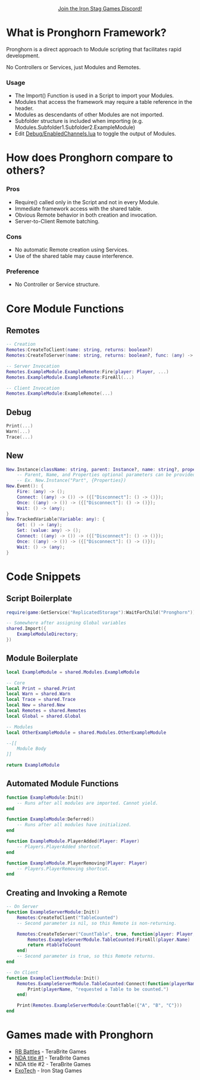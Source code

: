 <p align="center"><a href="https://discord.gg/n33vdDr">Join the Iron Stag Games Discord!</a></p>

# What is Pronghorn Framework?

Pronghorn is a direct approach to Module scripting that facilitates rapid development.

No Controllers or Services, just Modules and Remotes.

### Usage
- The Import() Function is used in a Script to import your Modules.
- Modules that access the framework may require a table reference in the header.
- Modules as descendants of other Modules are not imported.
- Subfolder structure is included when importing (e.g. Modules.Subfolder1.Subfolder2.ExampleModule)
- Edit [Debug/EnabledChannels.lua](Pronghorn/Debug/EnabledChannels.lua) to toggle the output of Modules.

# How does Pronghorn compare to others?

### Pros
- Require() called only in the Script and not in every Module.
- Immediate framework access with the shared table.
- Obvious Remote behavior in both creation and invocation.
- Server-to-Client Remote batching.

### Cons
- No automatic Remote creation using Services.
- Use of the shared table may cause interference.

### Preference
- No Controller or Service structure.

# Core Module Functions

## Remotes
```lua
-- Creation
Remotes:CreateToClient(name: string, returns: boolean?)
Remotes:CreateToServer(name: string, returns: boolean?, func: (any) -> (any))

-- Server Invocation
Remotes.ExampleModule.ExampleRemote:Fire(player: Player, ...)
Remotes.ExampleModule.ExampleRemote:FireAll(...)

-- Client Invocation
Remotes.ExampleModule:ExampleRemote(...)
```

## Debug
```lua
Print(...)
Warn(...)
Trace(...)
```

## New
```lua
New.Instance(className: string, parent: Instance?, name: string?, properties: {[string]: any}?): Instance
	-- Parent, Name, and Properties optional parameters can be provided in any combination and order.
	-- Ex. New.Instance("Part", {Properties})
New.Event(): {
	Fire: (any) -> ();
	Connect: ((any) -> ()) -> ({["Disconnect"]: () -> ()});
	Once: ((any) -> ()) -> ({["Disconnect"]: () -> ()});
	Wait: () -> (any);
}
New.TrackedVariable(Variable: any): {
	Get: () -> (any);
	Set: (value: any) -> ();
	Connect: ((any) -> ()) -> ({["Disconnect"]: () -> ()});
	Once: ((any) -> ()) -> ({["Disconnect"]: () -> ()});
	Wait: () -> (any);
}
```

# Code Snippets

## Script Boilerplate
```lua
require(game:GetService("ReplicatedStorage"):WaitForChild("Pronghorn"))

-- Somewhere after assigning Global variables
shared.Import({
	ExampleModuleDirectory;
})
```

## Module Boilerplate
```lua
local ExampleModule = shared.Modules.ExampleModule

-- Core
local Print = shared.Print
local Warn = shared.Warn
local Trace = shared.Trace
local New = shared.New
local Remotes = shared.Remotes
local Global = shared.Global

-- Modules
local OtherExampleModule = shared.Modules.OtherExampleModule

--[[
	Module Body
]]

return ExampleModule
```

## Automated Module Functions
```lua
function ExampleModule:Init()
	-- Runs after all modules are imported. Cannot yield.
end

function ExampleModule:Deferred()
	-- Runs after all modules have initialized.
end

function ExampleModule.PlayerAdded(Player: Player)
	-- Players.PlayerAdded shortcut.
end

function ExampleModule.PlayerRemoving(Player: Player)
	-- Players.PlayerRemoving shortcut.
end
```

## Creating and Invoking a Remote
```lua
-- On Server
function ExampleServerModule:Init()
	Remotes:CreateToClient("TableCounted")
	-- Second parameter is nil, so this Remote is non-returning.

	Remotes:CreateToServer("CountTable", true, function(player: Player, tableToCount: {any})
		Remotes.ExampleServerModule.TableCounted:FireAll(player.Name)
		return #tableToCount
	end)
	-- Second parameter is true, so this Remote returns.
end

-- On Client
function ExampleClientModule:Init()
	Remotes.ExampleServerModule.TableCounted:Connect(function(playerName: string)
		Print(playerName, "requested a Table to be counted.")
	end)

	Print(Remotes.ExampleServerModule:CountTable({"A", "B", "C"}))
end
```

# Games made with Pronghorn

- [RB Battles](https://www.roblox.com/games/5036207802) - TeraBrite Games
- [NDA title #1](https://www.roblox.com/games/8875360163) - TeraBrite Games
- NDA title #2 - TeraBrite Games
- [ExoTech](https://www.roblox.com/games/7634484468) - Iron Stag Games
